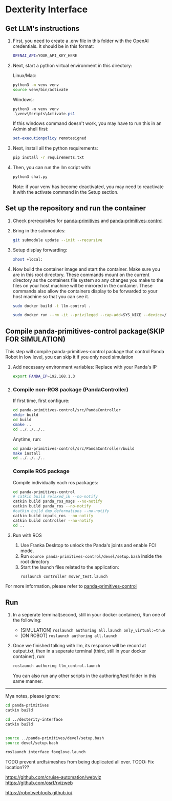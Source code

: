 # Dexterity Interface

## Get LLM's instructions
1. First, you need to create a .env file in this folder with the OpenAI credentials. It should be in this format:
    ```bash
    OPENAI_API=YOUR_API_KEY_HERE
    ```

2. Next, start a python virtual environment in this directory:

    Linux/Mac:
    ```bash
    python3 -m venv venv
    source venv/bin/activate  
    ```

    Windows:
    ```powershell
    python3 -m venv venv
    .\venv\Scripts\Activate.ps1
    ```

    If this windows command doesn't work, you may have to run this in an Admin shell first:
    ```powershell
    set-executionpolicy remotesigned
    ```

3. Next, install all the python requirements:
    ```bash
    pip install -r requirements.txt
    ```
4. Then, you can run the llm script with:
    ```bash
    python3 chat.py
    ```
    Note: if your venv has become deactivated, you may need to reactivate it with the activate command in the Setup section.

## Set up the repository and run the container
1. Check prerequisites for [panda-primitives](https://github.com/Wisc-HCI/panda-primitives) and [panda-primitives-control](https://github.com/Wisc-HCI/panda-primitives-control)
   
2. Bring in the submodules:
    ```bash
    git submodule update --init --recursive
    ```
3. Setup display forwarding:
    ```bash
    xhost +local:
    ```
4. Now  build the container image and start the container. Make sure you are in this root directory. These commands mount on the current directory as the containers file system so any changes you make to the files on your host machine will be mirrored in the container. These commands also allow the containers display to be forwarded to your host machine so that you can see it.
    ```bash
    sudo docker build -t llm-control .

    sudo docker run --rm -it --privileged --cap-add=SYS_NICE --device=/dev/input/event* --env DISPLAY=$DISPLAY -v /tmp/.X11-unix:/tmp/.X11-unix -v $(pwd):/workspace --net=host llm-control
    ```

## Compile panda-primitives-control package(SKIP FOR SIMULATION)
This step will compile panda-primitives-control package that control Panda Robot in low level, you can skip it if you only need simulation

1. Add necessary environment variables: Replace with your Panda's IP
    ```bash
    export PANDA_IP=192.168.1.3
    ```
2. ### Compile non-ROS package (PandaController)

    If first time, first configure:
    ```bash
    cd panda-primitives-control/src/PandaController
    mkdir build
    cd build
    cmake ..
    cd ../../../..
    ```

    Anytime, run:
    ```bash
    cd panda-primitives-control/src/PandaController/build
    make install
    cd ../../../..
    ```

    ### Compile ROS package
    Compile individually each ros packages:
    ```bash
    cd panda-primitives-control
    # catkin build relaxed_ik --no-notify
    catkin build panda_ros_msgs --no-notify
    catkin build panda_ros --no-notify
    #catkin build dmp_deformations --no-notify
    catkin build inputs_ros --no-notify
    catkin build controller --no-notify
    cd ..
    ```
3. Run with ROS
    1. Use Franka Desktop to unlock the Panda's joints and enable FCI mode.
    2. Run `source panda-primitives-control/devel/setup.bash` inside the root directory
    3. Start the launch files related to the application:
		```bash
		roslaunch controller mover_test.launch
		```
For more information, please refer to [panda-primitives-control](https://github.com/Wisc-HCI/panda-primitives-control)

## Run

1. In a seperate terminal(second, still in your docker container), Run one of the following:
    * [SIMULATION] `roslaunch authoring all.launch only_virtual:=true`
    * [ON ROBOT] `roslaunch authoring all.launch`

2. Once we finished talking with llm, its response will be record at output.txt, then in a seperate terminal (third, still in your docker container), run:
    ```bash
    roslaunch authoring llm_control.launch
    ```
    You can also run any other scripts in the authoring/test folder in this same manner.

---



Mya notes, please ignore:
```bash
cd panda-primitives
catkin build

cd ../dexterity-interface
catkin build


source ../panda-primitives/devel/setup.bash
source devel/setup.bash

roslaunch interface foxglove.launch
```


TODO prevent urdfs/meshes from being duplicated all over. TODO: Fix location???


https://github.com/cruise-automation/webviz
https://github.com/osrf/rvizweb

https://robotwebtools.github.io/